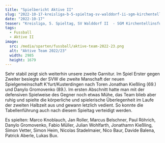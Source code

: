 ```yaml
---
title: "Spielbericht Aktive II"
slug: "2022-10-17-kreisliga-b-5-spieltag-sv-walddorf-ii-sgm-kirchentellinsfurt-kusterdingen-ii-20-00"
date: "2022-10-17"
teaser: "Kreisliga, 5. Spieltag, SV Walddorf II  - SGM Kirchentellinsfurt/Kusterdingen II 2:0 (0:0)"
tags:
  - Fussball
  - Aktive II
image:
  src: /media/sparten/fussball/aktive-team-2022-23.png
  alt: "Aktive Team 2022/23"
  width: 2985
  height: 1679 
---
```

Sehr stabil zeigt sich weiterhin unsere zweite Garnitur. Im Spiel Erster gegen Zweiter besiegte der SVW die zweite Manschaft der neuen Spielgemeinschaft K'furt/Kusterdingen nach Toren Jonathan Kießling (69.) und Danylo Gromovenko (89.). Im ersten Abschnitt hatte man mit der defensiven Spielweise des Gegner noch etwas Mühe, das Team blieb aber ruhig und spielte die körperliche und spielerische Überlegenheit im Laufe der zweiten Halbzeit aus und gewann letzlich vedient. So konnte die Tabellenführung auch nach diesem Spieltag verteidigt werden.

Es spielten: Marco Knoblauch, Jan Roller, Marcus Belschner, Paul Röhrich, Danylo Gromovenko, Fabio Müller, Julian Wohlfarth, Jonathamn Kießling, Simon Vetter, Simon Heim, Nicolas Stadelmaier, Nico Baur, Davide Balena, Patrick Aberle, Lukas Bux.
